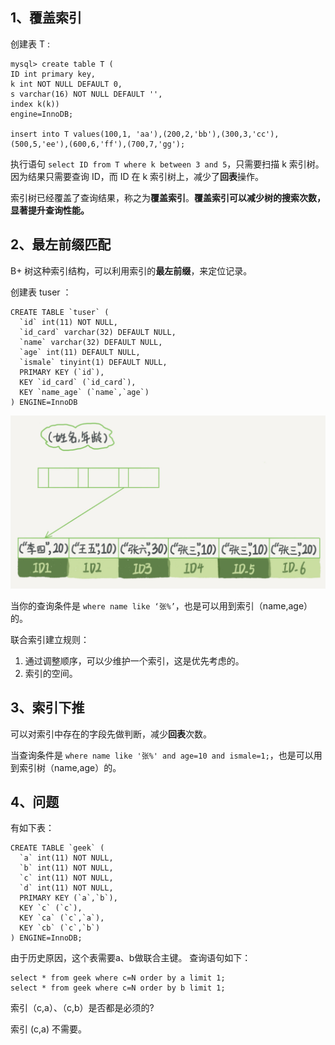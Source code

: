 ## 1、覆盖索引

创建表 T :
```shell script
mysql> create table T (
ID int primary key,
k int NOT NULL DEFAULT 0, 
s varchar(16) NOT NULL DEFAULT '',
index k(k))
engine=InnoDB;

insert into T values(100,1, 'aa'),(200,2,'bb'),(300,3,'cc'),(500,5,'ee'),(600,6,'ff'),(700,7,'gg');
```

执行语句 `select ID from T where k between 3 and 5`，只需要扫描 k 索引树。因为结果只需要查询 ID，而 ID 在 k 索引树上，减少了**回表**操作。

索引树已经覆盖了查询结果，称之为**覆盖索引**。**覆盖索引可以减少树的搜索次数，显著提升查询性能。**

## 2、最左前缀匹配

B+ 树这种索引结构，可以利用索引的**最左前缀**，来定位记录。

创建表 tuser ：
```shell script
CREATE TABLE `tuser` (
  `id` int(11) NOT NULL,
  `id_card` varchar(32) DEFAULT NULL,
  `name` varchar(32) DEFAULT NULL,
  `age` int(11) DEFAULT NULL,
  `ismale` tinyint(1) DEFAULT NULL,
  PRIMARY KEY (`id`),
  KEY `id_card` (`id_card`),
  KEY `name_age` (`name`,`age`)
) ENGINE=InnoDB
```

![name_age 索引树](./imgs/05_01.png)

当你的查询条件是 `where name like ‘张%’`，也是可以用到索引（name,age）的。

联合索引建立规则：
1. 通过调整顺序，可以少维护一个索引，这是优先考虑的。
2. 索引的空间。

## 3、索引下推

可以对索引中存在的字段先做判断，减少**回表**次数。

当查询条件是 `where name like '张%' and age=10 and ismale=1;`，也是可以用到索引树（name,age）的。


## 4、问题

有如下表：
```shell script
CREATE TABLE `geek` (
  `a` int(11) NOT NULL,
  `b` int(11) NOT NULL,
  `c` int(11) NOT NULL,
  `d` int(11) NOT NULL,
  PRIMARY KEY (`a`,`b`),
  KEY `c` (`c`),
  KEY `ca` (`c`,`a`),
  KEY `cb` (`c`,`b`)
) ENGINE=InnoDB;
```
由于历史原因，这个表需要a、b做联合主键。
查询语句如下：
```shell script
select * from geek where c=N order by a limit 1;
select * from geek where c=N order by b limit 1;
```

索引（c,a）、（c,b）是否都是必须的?


索引 (c,a) 不需要。







